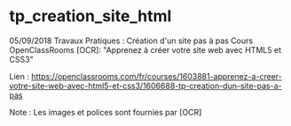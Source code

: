 # tp_creation_site_html
05/09/2018
Travaux Pratiques : Création d'un site pas à pas
Cours OpenClassRooms [OCR]: "Apprenez à créer votre site web avec HTML5 et CSS3"

Lien : https://openclassrooms.com/fr/courses/1603881-apprenez-a-creer-votre-site-web-avec-html5-et-css3/1606688-tp-creation-dun-site-pas-a-pas

Note : Les images et polices sont fournies par [OCR]